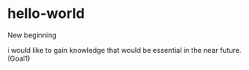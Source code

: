 # hello-world
New beginning

i would like to gain knowledge that would be essential in the near future. (Goal1)
